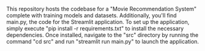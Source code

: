This repository hosts the codebase for a "Movie Recommendation System" complete with training models and datasets. Additionally, you'll find main.py, the code for the Streamlit application. To set up the application, simply execute "pip install -r requirements.txt" to install the necessary dependencies. Once installed, navigate to the "src" directory by running the command "cd src" and run "streamlit run main.py" to launch the application.
